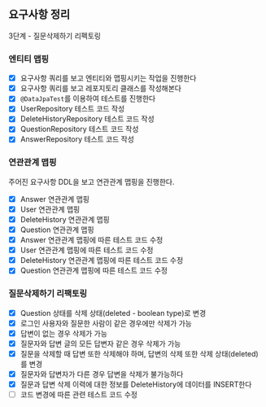 ## 요구사항 정리

3단계 - 질문삭제하기 리펙토링

### 엔티티 맵핑
- [X] 요구사항 쿼리를 보고 엔티티와 맵핑시키는 작업을 진행한다
- [X] 요구사항 쿼리를 보고 레포지토리 클래스를 작성해본다
- [X] `@DataJpaTest`를 이용하여 테스트를 진행한다
- [X] UserRepository 테스트 코드 작성
- [X] DeleteHistoryRepository 테스트 코드 작성
- [X] QuestionRepository 테스트 코드 작성
- [X] AnswerRepository 테스트 코드 작성
### 연관관계 맵핑
주어진 요구사항 DDL을 보고 연관관계 맵핑을 진행한다.
- [X] Answer 연관관계 맵핑
- [X] User 연관관계 맵핑
- [X] DeleteHistory 연관관계 맵핑
- [X] Question 연관관계 맵핑
- [X] Answer 연관관계 맵핑에 따른 테스트 코드 수정
- [X] User 연관관계 맵핑에 따른 테스트 코드 수정
- [X] DeleteHistory 연관관계 맵핑에 따른 테스트 코드 수정
- [X] Question 연관관계 맵핑에 따른 테스트 코드 수정
### 질문삭제하기 리팩토링
- [X] Question 상태를 삭제 상태(deleted - boolean type)로 변경
- [X] 로그인 사용자와 질문한 사람이 같은 경우에만 삭제가 가능
- [X] 답변이 없는 경우 삭제가 가능
- [X] 질문자와 답변 글의 모든 답변자 같은 경우 삭제가 가능
- [X] 질문을 삭제할 때 답변 또한 삭제해야 하며, 답변의 삭제 또한 삭제 상태(deleted)를 변경
- [X] 질문자와 답변자가 다른 경우 답변을 삭제가 불가능하다
- [X] 질문과 답변 삭제 이력에 대한 정보를 DeleteHistory에 데이터를 INSERT한다
- [ ] 코드 변경에 따른 관련 테스트 코드 수정